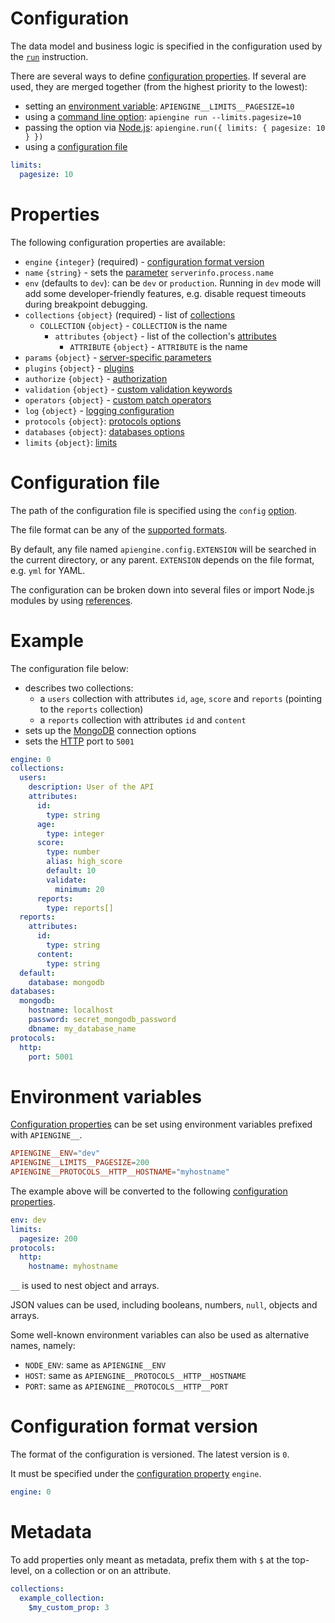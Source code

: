 # Configuration

The data model and business logic is specified in the configuration used by
the [`run`](../usage/run.md) instruction.

There are several ways to define [configuration properties](#properties).
If several are used, they are merged together (from the highest priority to
the lowest):
  - setting an [environment variable](#environment-variables):
    `APIENGINE__LIMITS__PAGESIZE=10`
  - using a [command line option](../usage/README.md#usage):
    `apiengine run --limits.pagesize=10`
  - passing the option via [Node.js](../usage/README.md#node.js):
    `apiengine.run({ limits: { pagesize: 10 } })`
  - using a [configuration file](#configuration-file)

```yml
limits:
  pagesize: 10
```

# Properties

The following configuration properties are available:
  - `engine` `{integer}` (required) -
    [configuration format version](#configuration-format-version)
  - `name` `{string}` - sets the [parameter](functions.md#parameters)
    `serverinfo.process.name`
  - `env` (defaults to `dev`): can be `dev` or `production`.
    Running in `dev` mode will add some developer-friendly features, e.g.
    disable request timeouts during breakpoint debugging.
  - `collections` `{object}` (required) - list of
    [collections](../data_model/collections.md#collections)
    - `COLLECTION` `{object}` - `COLLECTION` is the name
      - `attributes` `{object}` - list of the collection's
        [attributes](../data_model/collections.md#attributes)
        - `ATTRIBUTE` `{object}` - `ATTRIBUTE` is the name
  - `params` `{object}` -
    [server-specific parameters](functions.md#server-specific-parameters)
  - `plugins` `{object}` - [plugins](../plugins/README.md)
  - `authorize` `{object}` - [authorization](../data_model/authorization.md)
  - `validation` `{object}` -
    [custom validation keywords](../data_model/validation.md#custom-validation)
  - `operators` `{object}` -
    [custom patch operators](../data_model/patch.md#custom-operators)
  - `log` `{object}` - [logging configuration](../quality/logging.md)
  - `protocols` `{object}`:
    [protocols options](../protocols/README.md#options)
  - `databases` `{object}`: [databases options](../databases/README.md)
  - `limits` `{object}`: [limits](../quality/limits.md)

# Configuration file

The path of the configuration file is specified using the
`config` [option](../usage/run.md).

The file format can be any of the [supported formats](formats.md).

By default, any file named `apiengine.config.EXTENSION` will be searched in
the current directory, or any parent. `EXTENSION` depends on the file format,
e.g. `yml` for YAML.

The configuration can be broken down into several files or import Node.js
modules by using [references](references.md).

# Example

The configuration file below:
  - describes two collections:
    - a `users` collection with attributes `id`, `age`, `score` and `reports`
      (pointing to the `reports` collection)
    - a `reports` collection with attributes `id` and `content`
  - sets up the [MongoDB](../databases/mongodb.md) connection options
  - sets the [HTTP](../protocols/http.md) port to `5001`

```yml
engine: 0
collections:
  users:
    description: User of the API
    attributes:
      id:
        type: string
      age:
        type: integer
      score:
        type: number
        alias: high_score
        default: 10
        validate:
          minimum: 20
      reports:
        type: reports[]
  reports:
    attributes:
      id:
        type: string
      content:
        type: string
  default:
    database: mongodb
databases:
  mongodb:
    hostname: localhost
    password: secret_mongodb_password
    dbname: my_database_name
protocols:
  http:
    port: 5001
```

# Environment variables

[Configuration properties](#properties) can be set using environment variables
prefixed with `APIENGINE__`.

```toml
APIENGINE__ENV="dev"
APIENGINE__LIMITS__PAGESIZE=200
APIENGINE__PROTOCOLS__HTTP__HOSTNAME="myhostname"
```

The example above will be converted to the following
[configuration properties](#properties).

```yml
env: dev
limits:
  pagesize: 200
protocols:
  http:
    hostname: myhostname
```

`__` is used to nest object and arrays.

JSON values can be used, including booleans, numbers, `null`, objects and
arrays.

Some well-known environment variables can also be used as alternative names,
namely:
  - `NODE_ENV`: same as `APIENGINE__ENV`
  - `HOST`: same as `APIENGINE__PROTOCOLS__HTTP__HOSTNAME`
  - `PORT`: same as `APIENGINE__PROTOCOLS__HTTP__PORT`

# Configuration format version

The format of the configuration is versioned. The latest version is `0`.

It must be specified under the [configuration property](#properties) `engine`.

```yml
engine: 0
```

# Metadata

To add properties only meant as metadata, prefix them with `$` at the
top-level, on a collection or on an attribute.

```yml
collections:
  example_collection:
    $my_custom_prop: 3
```

